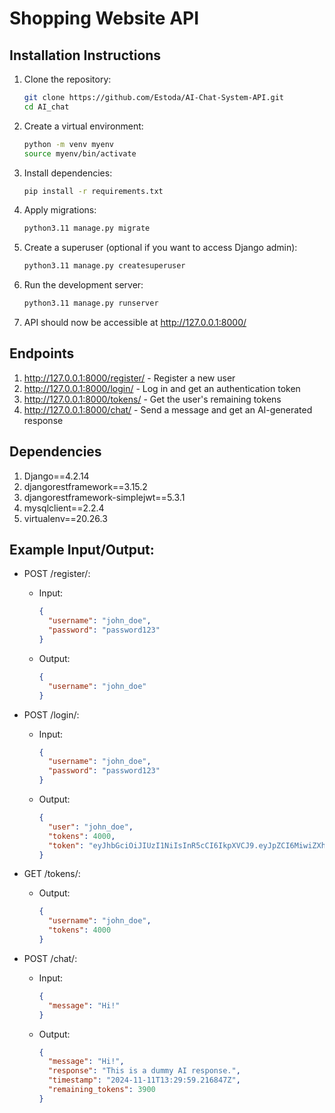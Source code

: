 # Shopping Website API

## Installation Instructions

1. Clone the repository:

   ```bash
   git clone https://github.com/Estoda/AI-Chat-System-API.git
   cd AI_chat

   ```

2. Create a virtual environment:

   ```bash
   python -m venv myenv
   source myenv/bin/activate

   ```

3. Install dependencies:

   ```bash
   pip install -r requirements.txt

   ```

4. Apply migrations:

   ```bash
   python3.11 manage.py migrate

   ```

5. Create a superuser (optional if you want to access Django admin):

   ```bash
   python3.11 manage.py createsuperuser

   ```

6. Run the development server:

   ```bash
   python3.11 manage.py runserver

   ```

7. API should now be accessible at http://127.0.0.1:8000/

## Endpoints

1. http://127.0.0.1:8000/register/ - Register a new user
2. http://127.0.0.1:8000/login/ - Log in and get an authentication token
3. http://127.0.0.1:8000/tokens/ - Get the user's remaining tokens
4. http://127.0.0.1:8000/chat/ - Send a message and get an AI-generated response

## Dependencies

1. Django==4.2.14
2. djangorestframework==3.15.2
3. djangorestframework-simplejwt==5.3.1
4. mysqlclient==2.2.4
5. virtualenv==20.26.3

## Example Input/Output:

- POST /register/:

  - Input:

    ```json
    {
      "username": "john_doe",
      "password": "password123"
    }
    ```

  - Output:
    ```json
    {
      "username": "john_doe"
    }
    ```

- POST /login/:

  - Input:

    ```json
    {
      "username": "john_doe",
      "password": "password123"
    }
    ```

  - Output:
    ```json
    {
      "user": "john_doe",
      "tokens": 4000,
      "token": "eyJhbGciOiJIUzI1NiIsInR5cCI6IkpXVCJ9.eyJpZCI6MiwiZXhwIjoxNzMxMzM1MjA2LCJpYXQiOjE3MzEzMzE2MDZ9.7jwy56sy2uB_kJRCjRmZAmalxtGYFTvFjuaDra-0S7E"
    }
    ```

- GET /tokens/:

  - Output:
    ```json
    {
      "username": "john_doe",
      "tokens": 4000
    }
    ```

- POST /chat/:

  - Input:

    ```json
    {
      "message": "Hi!"
    }
    ```

  - Output:
    ```json
    {
      "message": "Hi!",
      "response": "This is a dummy AI response.",
      "timestamp": "2024-11-11T13:29:59.216847Z",
      "remaining_tokens": 3900
    }
    ```

